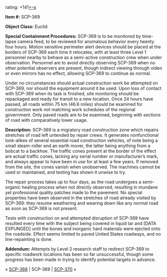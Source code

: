 rating: +141[+](javascript:; "I like it")[–](javascript:; "I don't like it")[x](javascript:; "Cancel my vote")

**Item #:** SCP-369

**Object Class:** Euclid

**Special Containment Procedures:** SCP-369 is to be monitored by time-lapse camera feed, to be reviewed for anomalous behavior every twenty four hours. Motion sensitive perimeter alert devices should be placed at the borders of SCP-369 each time it relocates, with at least three Level 1 personnel nearby to behave as a semi-active construction crew when under observation. Personnel are to avoid directly observing SCP-369 when no other potential observers are present, though indirect viewing through video or even mirrors has no effect, allowing SCP-369 to continue as normal.

Under no circumstances should actual construction work be attempted on SCP-369, nor should the equipment around it be used. Upon loss of contact with SCP-369 when its task is finished, site monitoring should be repackaged and ready for transit to a new location. Once 24 hours have passed, all roads within 75 km (46.6 miles) should be examined for construction work not matching work schedules of the regional government. Only paved roads are to be examined, beginning with sections of road with comparatively lower usage.

**Description:** SCP-369 is a migratory road construction zone which repairs stretches of road left untended by repair crews. It generates nonfunctional look-alikes of several essential road construction vehicles, of note being a small steam-roller and an earth mover, the latter being anything from a bobcat to a backhoe. The traffic cones present at the border of the effect are actual traffic cones, lacking any serial number or manufacturer’s mark, and always appear to have been in use for at least a few years. If removed from the site, the cones vanish when unobserved. The machines cannot be used or maintained, and testing has shown it unwise to try.

The repair process takes up to four days, as the road undergoes a semi-organic healing process when not directly observed, resulting in mundane yet professional quality patches made to the pavement. No special properties have been observed in the stretches of road already visited by SCP-369: they resume weathering and wearing down like any normal road as soon as SCP-369 is not present.

Tests with construction on and attempted disruption of SCP-369 have resulted every time with the subject being covered in liquid tar and \[DATA EXPUNGED\] until the bones and inorganic hard materials were ejected onto the roadside. Effect seems limited to paved United States roadways, and no line-repainting is done.

**Addendum:** Attempts by Level 2 research staff to redirect SCP-369 to specific roadwork locations has been so far unsuccessful, though some progress has been made in trying to identify potential targets in advance.

« [SCP-368](/scp-368) | SCP-369 | [SCP-370](/scp-370) »